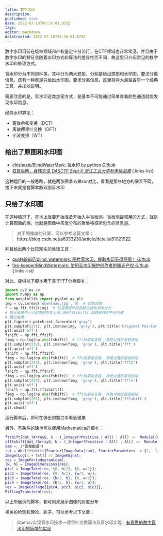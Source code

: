 ```yaml
---
title: 数字水印
description: 
published: true
date: 2022-07-18T06:36:01.075Z
tags: 
editor: markdown
dateCreated: 2022-07-18T06:36:01.075Z
---
```


数字水印目前在版权领域和产权鉴定十分流行，在CTF领域也非常常见。并且由于数字水印的特征会随着水印方式和算法的差异性而不同，故这里只介绍常见的数字水印和处理方式。

盲水印分为不同的种类，其中分为两大题型，分别是给出原图和水印图，要求分离信息，还有一种就是只给出水印图，要求分离信息。这里将两大类型各举一个经典工具，并加以说明。

需要注意的是，盲水印这类加密方式，是基本不可能通过简单查看颜色通道就能发现水印信息。

经典水印算法：

- 离散余弦变换（DCT）
- 离散傅里叶变换（DFT）
- 小波变换（WT）

## 给出了原图和水印图

- [chishaxie/BlindWaterMark: 盲水印 by python *Github*](https://github.com/chishaxie/BlindWaterMark)
- [双目失明，身残志坚 *DASCTF Sept X 浙江工业大学秋季挑战赛*](https://buuoj.cn/match/matches/36/challenges#%E5%8F%8C%E7%9B%AE%E5%A4%B1%E6%98%8E%EF%BC%8C%E8%BA%AB%E6%AE%8B%E5%BF%97%E5%9D%9A)
{.links-list}

这种题目的一般思路，就是两张图拿去做xor对比，看看是那些地方的像素不同，接下来就是套脚本解双图盲水印

## 只给了水印图

在这种情况下，基本上就要开始准备开始入手盲检测。盲检测最常用的方式，就是计算图像的熵，也就是图像中灰度分布的聚集特征所包含的信息量。

> 对于图像熵的计算，可以参考这篇文章：https://blog.csdn.net/a6333230/article/details/81021922
> 

并且给出两个比较知名的处理工具：

- [guofei9987/blind_watermark: 图片盲水印，提取水印无须原图！ *Github*](https://github.com/guofei9987/blind_watermark)
- [fire-keeper/BlindWatermark: 使用盲水印保护创作者的知识产权 *Github*](https://github.com/fire-keeper/BlindWatermark)
{.links-list}

对此，提供以下脚本用于基于FFT分析脚本：

```python
import cv2 as cv
import numpy as np
from matplotlib import pyplot as plt
img = cv.imread('download.jpg', 0)  # 读取图像
f = np.fft.fft2(img)  # 快速傅里叶变换算法得到频率分布
# 默认结果中心点位置是在左上角,调用fftshift()函数转移到中间位置
# 展示结果
plt.figure().patch.set_facecolor('gray')
plt.subplot(231), plt.imshow(img, 'gray'), plt.title('Original Fourier')
plt.axis('off')
fshift = np.fft.fft(f)
fimg = np.log(np.abs(fshift))  # fft结果是复数, 其绝对值结果是振幅
plt.subplot(232), plt.imshow(fimg, 'gray'), plt.title('fft')
plt.axis('off')
fshift = np.fft.fft2(f)
fimg = np.log(np.abs(fshift))  # fft结果是复数, 其绝对值结果是振幅
plt.subplot(233), plt.imshow(fimg, 'gray'), plt.title('fft2')
plt.axis('off')
fshift = np.fft.fftn(f)
fimg = np.log(np.abs(fshift))  # fft结果是复数, 其绝对值结果是振幅
plt.subplot(234), plt.imshow(fimg, 'gray'), plt.title('fftn')
plt.axis('off')
fshift = np.fft.fftshift(f)
fimg = np.log(np.abs(fshift))  # fft结果是复数, 其绝对值结果是振幅
plt.subplot(235), plt.imshow(fimg, 'gray'), plt.title('fftshift')
plt.axis('off')
plt.show()
```
运行脚本后，即可在弹出的窗口中看到结果

另外，有条件的话也可以使用Mathematica的脚本：
```matlab
ftshift[dat_?ArrayQ, k : (_Integer?Positive | All) : All] :=  Module[{dims = Dimensions[dat]}, RotateRight[dat, If[k === All, Quotient[dims, 2],  Quotient[dims[[k]], 2] UnitVector[Length[dims], k]]]]
ifftshift[dat_?ArrayQ, k : (_Integer?Positive | All) : All] :=  Module[{dims = Dimensions[dat]}, RotateRight[dat, If[k === All, Ceiling[dims/2], Ceiling[dims[[k]]/2] UnitVector[Length[dims], k]]]]
cam =; (*图像数据*)
tst = Abs[fftshift[Fourier[ImageData[cam], FourierParameters -> {1, -1}]]]^2;
Image[Log[1 + tst]] // ImageAdjust;
res = ImagePeriodogram[cam];
{w, h} = ImageDimensions[res];
pic1 = ImageTake[res, {0, h/2}, {0, w/2}];
pic2 = ImageTake[res, {0, h/2}, {w/2, w}];
pic3 = ImageTake[res, {h/2, h}, {0, w/2}];
pic4 = ImageTake[res, {h/2, h}, {w/2, w}];
res = ImageCollage[{pic4, pic3, pic2, pic1}];
FillingTransform[res];

```

以上所展示的脚本，都可用来展示图像的灰度分布

相关的检测和理论、轮子，可以参考以下文章：

> Opencv实现盲水印技术—傅里叶变换算法及盲水印实现：[有意思的数字盲水印的简单的实现](https://www.cnblogs.com/Imageshop/p/10097854.html)
>